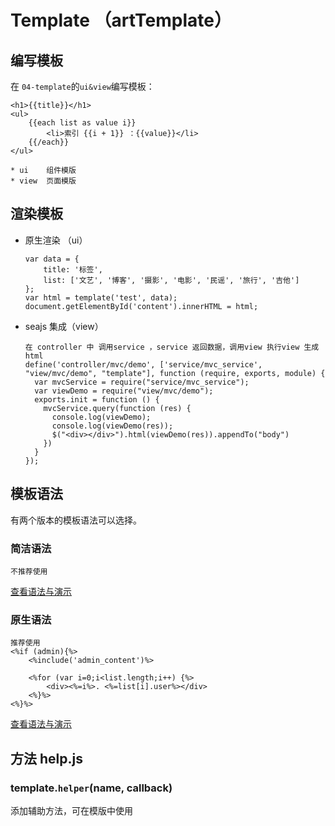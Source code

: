 # Template （artTemplate）

## 编写模板

在 ``04-template``的``ui&view``编写模板：
	
	<h1>{{title}}</h1>
	<ul>
	    {{each list as value i}}
	        <li>索引 {{i + 1}} ：{{value}}</li>
	    {{/each}}
	</ul>
	
	* ui    组件模版
	* view  页面模版

## 渲染模板
* 原生渲染 （ui）
	```
	var data = {
		title: '标签',
		list: ['文艺', '博客', '摄影', '电影', '民谣', '旅行', '吉他']
	};
	var html = template('test', data);
	document.getElementById('content').innerHTML = html;
	```
	
* seajs 集成（view）
	```
	在 controller 中 调用service ，service 返回数据，调用view 执行view 生成 html
	define('controller/mvc/demo', ['service/mvc_service', "view/mvc/demo", "template"], function (require, exports, module) {
      var mvcService = require("service/mvc_service");
      var viewDemo = require("view/mvc/demo");
      exports.init = function () {
        mvcService.query(function (res) {
          console.log(viewDemo);
          console.log(viewDemo(res));
          $("<div></div>").html(viewDemo(res)).appendTo("body")
        })
      }
    });
    ```


##	模板语法

有两个版本的模板语法可以选择。

###	简洁语法
    不推荐使用
[查看语法与演示](https://github.com/aui/artTemplate/wiki/syntax:simple)

###	原生语法
	推荐使用
	<%if (admin){%>
		<%include('admin_content')%>
	
		<%for (var i=0;i<list.length;i++) {%>
			<div><%=i%>. <%=list[i].user%></div>
		<%}%>
	<%}%>

[查看语法与演示](https://github.com/aui/artTemplate/wiki/syntax:native)

## 方法 help.js

###	template.``helper``(name, callback)

添加辅助方法，可在模版中使用

